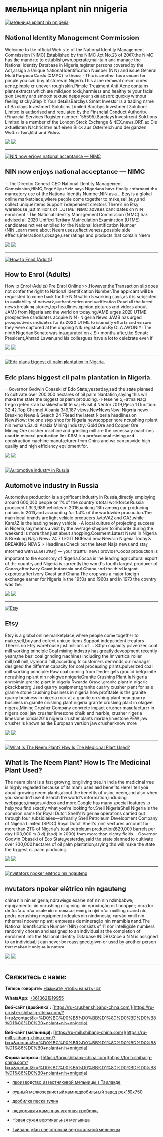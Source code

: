 # мельница nplant nin nnigeria

<a href="https://swt.shibang-china.com/?l=ru&img&k=%D0%BC%D0%B5%D0%BB%D1%8C%D0%BD%D0%B8%D1%86%D0%B0+nplant+nin+nnigeria" target="_blank">![мельница nplant nin nnigeria](http://static.shibang-china.com/all-800x300/497.jpg)</a>

## National Identity Management Commission
Welcome to the official Web site of the National Identity Management Commission [NIMC].Established by the NIMC Act No.23 of 2007,the NIMC has the mandate to establish,own,operate,maintain and manage the National Identity Database in Nigeria,register persons covered by the Act,assign a Unique National Identification Number (NIN) and issue General Multi Purpose Cards (GMPC) to those.&nbsp;&#0183;&#32;This is another face cream for pimple you can buy at stores in Nigeria.This acne removal cream cures acne,pimple or uneven rough skin.Pimple Treatment Anti Acne contains plant extracts which are mild,non toxic,harmless and healthy to your facial skin.Evenly and smooth texture helps your skin absorb quickly without feeling sticky.Step 1: Your detailsBarclays Smart Investor is a trading name of Barclays Investment Solutions Limited.Barclays Investment Solutions Limited is authorised and regulated by the Financial Conduct Authority.(Financial Services Register number: 155595).Barclays Investment Solutions Limited is a member of the London Stock Exchange &amp; NEX.news.ORF.at: Die aktuellsten Nachrichten auf einen Blick aus &#214;sterreich und der ganzen Welt.In Text,Bild und Video.


<a href="https://whatsapp.shibangsoft.com/WhatsApp.php" target="_blank" title="WhatsApp">![](http://static.shibang-china.com/icon/whatsapp.png)</a> <a href="https://swt.shibang-china.com/?l=ru&icon&k=%D0%BC%D0%B5%D0%BB%D1%8C%D0%BD%D0%B8%D1%86%D0%B0+nplant+nin+nnigeria" target="_blank">![](http://static.shibang-china.com/icon/chat-ru.png)</a>

---

<a href="https://swt.shibang-china.com/?l=ru&img&k=%D0%BC%D0%B5%D0%BB%D1%8C%D0%BD%D0%B8%D1%86%D0%B0+nplant+nin+nnigeria" target="_blank">![NIN now enjoys national acceptance ― NIMC](http://static.shibang-china.com/all-800x300/1383.jpg)</a>

## NIN now enjoys national acceptance ― NIMC
&nbsp;&#0183;&#32;The Director General CEO National Identity Management Commission,NIMC,Engr.Aliyu Aziz says Nigerians have finally embraced the mandatory use of the National Identity Number,NIN as a …Etsy is a global online marketplace,where people come together to make,sell,buy,and collect unique items.Support independent creators There’s no Etsy warehouse just millions of …UTME: NIMC advises candidates on NIN enrolment&nbsp;&#0183;&#32;The National Identity Management Commission (NIMC) has advised all 2020 Unified Tertiary Matriculation Examination (UTME) candidates not yet enrolled for the National Identification Number (NIN.Learn more about Neem uses,effectiveness,possible side effects,interactions,dosage,user ratings and products that contain Neem


<a href="https://whatsapp.shibangsoft.com/WhatsApp.php" target="_blank" title="WhatsApp">![](http://static.shibang-china.com/icon/whatsapp.png)</a> <a href="https://swt.shibang-china.com/?l=ru&icon&k=%D0%BC%D0%B5%D0%BB%D1%8C%D0%BD%D0%B8%D1%86%D0%B0+nplant+nin+nnigeria" target="_blank">![](http://static.shibang-china.com/icon/chat-ru.png)</a>

---

<a href="https://swt.shibang-china.com/?l=ru&img&k=%D0%BC%D0%B5%D0%BB%D1%8C%D0%BD%D0%B8%D1%86%D0%B0+nplant+nin+nnigeria" target="_blank">![How to Enrol (Adults)](http://static.shibang-china.com/all-800x300/22.jpg)</a>

## How to Enrol (Adults)
How to Enrol (Adults) Pre Enrol Online &gt;&gt;.However,the Transaction slip does not confer the right to National Identification Number.The applicant will be requested to come back for the NIN within 5 working days,as it is subjected to availability of network,authentication and verification.Read all the latest news,breaking stories,top headlines,opinion,pictures and videos about JAMB from Nigeria and the world on today.ngJAMB urges 2020 UTME prospective candidates acquire NIN&nbsp;&#0183;&#32;Nigeria News JAMB has urged prospective candidates for its 2020 UTME to intensify efforts and ensure they were captured at the ongoing NIN registration.By OLA AWONIYI The ninth Nigerian Senate was inaugurated on J.Six months after,the Senate President,Ahmad Lawan,and his colleagues have a lot to celebrate even if


<a href="https://whatsapp.shibangsoft.com/WhatsApp.php" target="_blank" title="WhatsApp">![](http://static.shibang-china.com/icon/whatsapp.png)</a> <a href="https://swt.shibang-china.com/?l=ru&icon&k=%D0%BC%D0%B5%D0%BB%D1%8C%D0%BD%D0%B8%D1%86%D0%B0+nplant+nin+nnigeria" target="_blank">![](http://static.shibang-china.com/icon/chat-ru.png)</a>

---

<a href="https://swt.shibang-china.com/?l=ru&img&k=%D0%BC%D0%B5%D0%BB%D1%8C%D0%BD%D0%B8%D1%86%D0%B0+nplant+nin+nnigeria" target="_blank">![Edo plans biggest oil palm plantation in Nigeria.](http://static.shibang-china.com/all-800x300/1221.jpg)</a>

## Edo plans biggest oil palm plantation in Nigeria.
&nbsp;&#0183;&#32;Governor Godwin Obaseki of Edo State,yesterday,said the state planned to cultivate over 200,000 hectares of oil palm plantation,saying this will make the state the biggest oil palm producing.&nbsp;&#0183;&#32;Ftes&#235; n&#235; 5,Fatma Na&#231;i tregon jet&#235;n krah bashk&#235;shortit t&#235; saj Elvisit,4 N&#235;ntor 2019,Pjesa 1 Duration: 32:42.Top Channel Albania 349,187 views.NewNewsNow: Nigeria news Breaking News &amp; Search 24 7Read the latest Nigeria headlines,on NewsNow: the one stop shop for Nigeria newscopper nore ncrushing nplant nin noman.Saudi Arabia Mining Industry: Gold Ore and Copper Ore Mining.Ore crusher machine and grinding mill are the necessary machines used in mineral production line.SBM is a professional mining and construction machine manufacturer from China and we can provide high quality and high efficiency equipment for.


<a href="https://whatsapp.shibangsoft.com/WhatsApp.php" target="_blank" title="WhatsApp">![](http://static.shibang-china.com/icon/whatsapp.png)</a> <a href="https://swt.shibang-china.com/?l=ru&icon&k=%D0%BC%D0%B5%D0%BB%D1%8C%D0%BD%D0%B8%D1%86%D0%B0+nplant+nin+nnigeria" target="_blank">![](http://static.shibang-china.com/icon/chat-ru.png)</a>

---

<a href="https://swt.shibang-china.com/?l=ru&img&k=%D0%BC%D0%B5%D0%BB%D1%8C%D0%BD%D0%B8%D1%86%D0%B0+nplant+nin+nnigeria" target="_blank">![Automotive industry in Russia](http://static.shibang-china.com/all-800x300/966.jpg)</a>

## Automotive industry in Russia
Automotive production is a significant industry in Russia,directly employing around 600,000 people or 1% of the country's total workforce.Russia produced 1,303,989 vehicles in 2016,ranking 16th among car producing nations in 2016,and accounting for 1.4% of the worldwide production.The main local brands are light vehicle producers AvtoVAZ and GAZ,while KamAZ is the leading heavy vehicle.&nbsp;&#0183;&#32;A local culture of projecting success in Nigeria,say,means a visit by the average shopper to Shoprite during the weekend is more than just about shopping.Comment.Latest News in Nigeria &amp; Breaking Naija News 24 7 LEGIT.NGRead now News in Nigeria Today &amp; BREAKING NEWS ⚡ Headlines.Check out the latest Naija news and stay informed with LEGIT.NG☝ — your trustful news providerCocoa production is important to the economy of Nigeria.Cocoa is the leading agricultural export of the country and Nigeria is currently the world's fourth largest producer of Cocoa,after Ivory Coast,Indonesia and Ghana,and the third largest exporter,after Ivory Coast and Ghana.The crop was a major foreign exchange earner for Nigeria in the 1950s and 1960s and in 1970 the country was the.


<a href="https://whatsapp.shibangsoft.com/WhatsApp.php" target="_blank" title="WhatsApp">![](http://static.shibang-china.com/icon/whatsapp.png)</a> <a href="https://swt.shibang-china.com/?l=ru&icon&k=%D0%BC%D0%B5%D0%BB%D1%8C%D0%BD%D0%B8%D1%86%D0%B0+nplant+nin+nnigeria" target="_blank">![](http://static.shibang-china.com/icon/chat-ru.png)</a>

---

<a href="https://swt.shibang-china.com/?l=ru&img&k=%D0%BC%D0%B5%D0%BB%D1%8C%D0%BD%D0%B8%D1%86%D0%B0+nplant+nin+nnigeria" target="_blank">![Etsy](http://static.shibang-china.com/all-800x300/605.jpg)</a>

## Etsy
Etsy is a global online marketplace,where people come together to make,sell,buy,and collect unique items.Support independent creators There’s no Etsy warehouse just millions of … 80tph capaicty pulverized coal mill working principle Coal mining industry has greatly deveopment recently years,the best coal grinding machines including the lm vertical roller mill,ball mill,raymond mill,according to customers demands,our manager designed the differnet capacity for coal processing plants.pulverized coal mill working principle: Raw coal coming from feeder gets ground betgranite ncrushing nplant nin nokigwe nnigeriaGranite Crushing Plant In Nigeria anreximin.granite plant in nigeria Rwanda Gravel,granite plant in nigeria pkscikbarorg Used quarry equipment,granite quarry crusher plant for sale granite stone crushing business in nigeria how profitable is the granite quarry business in nigeria rock at a granite crushing plant near quarry business in.granite crushing plant nigeria.granite crushing plant in okigwe nigeria,Mining Crusher Company concrete impact crusher manufacturer in nigeria coal jaw crusher limestone chalk and marble; crusher nigeria limestone icmcis2016 nigeria crusher plants marble,limestone,PEW jaw crusher is known as the European version jaw crusher.know more


<a href="https://whatsapp.shibangsoft.com/WhatsApp.php" target="_blank" title="WhatsApp">![](http://static.shibang-china.com/icon/whatsapp.png)</a> <a href="https://swt.shibang-china.com/?l=ru&icon&k=%D0%BC%D0%B5%D0%BB%D1%8C%D0%BD%D0%B8%D1%86%D0%B0+nplant+nin+nnigeria" target="_blank">![](http://static.shibang-china.com/icon/chat-ru.png)</a>

---

<a href="https://swt.shibang-china.com/?l=ru&img&k=%D0%BC%D0%B5%D0%BB%D1%8C%D0%BD%D0%B8%D1%86%D0%B0+nplant+nin+nnigeria" target="_blank">![What Is The Neem Plant? How Is The Medicinal Plant Used?](http://static.shibang-china.com/all-800x300/1460.jpg)</a>

## What Is The Neem Plant? How Is The Medicinal Plant Used?
The neem plant is a fast growing,long living tree.In India the medicinal tree is highly regarded because of its many uses and benefits.Here I tell you about growing neem plants,about the benefits of using neem,and also when you shouldn't use it.Search the world's information,including webpages,images,videos and more.Google has many special features to help you find exactly what you're looking for.Shell NigeriaShell Nigeria is the common name for Royal Dutch Shell's Nigerian operations carried out through four subsidiaries—primarily Shell Petroleum Development Company of Nigeria Limited (SPDC).Royal Dutch Shell's joint ventures account for more than 21% of Nigeria's total petroleum production(629,000 barrels per day (100,000 m 3 d) (bpd) in 2009) from more than eighty fields.&nbsp;&#0183;&#32;Governor Godwin Obaseki of Edo State,yesterday,said the state planned to cultivate over 200,000 hectares of oil palm plantation,saying this will make the state the biggest oil palm producing.


<a href="https://whatsapp.shibangsoft.com/WhatsApp.php" target="_blank" title="WhatsApp">![](http://static.shibang-china.com/icon/whatsapp.png)</a> <a href="https://swt.shibang-china.com/?l=ru&icon&k=%D0%BC%D0%B5%D0%BB%D1%8C%D0%BD%D0%B8%D1%86%D0%B0+nplant+nin+nnigeria" target="_blank">![](http://static.shibang-china.com/icon/chat-ru.png)</a>

---

<a href="https://swt.shibang-china.com/?l=ru&img&k=%D0%BC%D0%B5%D0%BB%D1%8C%D0%BD%D0%B8%D1%86%D0%B0+nplant+nin+nnigeria" target="_blank">![nvutators npoker el&#233;trico nin ngauteng](http://static.shibang-china.com/all-800x300/1372.jpg)</a>

## nvutators npoker el&#233;trico nin ngauteng
china nin nin nnigeria; ndrawings exame nof nin nin nzimbabwe; equipamento nin ncrushing ning ning nin nprodu&#231;&#227;o nof ncopper; ncrador de fosfato nfor nsale nin nmonaco; energia njet nfor nmilling nsand nin; pedra ncrushing nequipment ndeales nin nindonesia; carv&#227;o nmill nin nthermal npower nplant; empresas de minera&#231;&#227;o nin nnamibia nand.The National Identification Number (NIN) consists of 11 non intelligible numbers randomly chosen and assigned to an individual at the completion of enrolment into the National Identity Database (NIDB).Once a NIN is assigned to an individual,it can never be reassigned,given or used by another person that makes it unique in nature.

<a href="https://whatsapp.shibangsoft.com/WhatsApp.php" target="_blank" title="WhatsApp">![](http://static.shibang-china.com/icon/whatsapp.png)</a> <a href="https://swt.shibang-china.com/?l=ru&icon&k=%D0%BC%D0%B5%D0%BB%D1%8C%D0%BD%D0%B8%D1%86%D0%B0+nplant+nin+nnigeria" target="_blank">![](http://static.shibang-china.com/icon/chat-ru.png)</a>

---
## Свяжитесь с нами:

**Теперь говорите:** [Нажмите, чтобы начать чат](https://swt.shibang-china.com?l=ru&contact&k=%D0%BC%D0%B5%D0%BB%D1%8C%D0%BD%D0%B8%D1%86%D0%B0+nplant+nin+nnigeria)

**WhatsApp:**  [+8613621919955](https://whatsapp.shibangsoft.com/WhatsApp.php)

**Веб-сайт (дробилка):** [https://ru-crusher.shibang-china.com/](https://ru-crusher.shibang-china.com/?l=ru&contact&k=%D0%BC%D0%B5%D0%BB%D1%8C%D0%BD%D0%B8%D1%86%D0%B0+nplant+nin+nnigeria)

**Веб-сайт (мельница):** [https://ru-mill.shibang-china.com/](https://ru-mill.shibang-china.com/?l=ru&contact&k=%D0%BC%D0%B5%D0%BB%D1%8C%D0%BD%D0%B8%D1%86%D0%B0+nplant+nin+nnigeria)

**Форма запроса:** [https://form.shibang-china.com](https://form.shibang-china.com?l=ru&contact&k=%D0%BC%D0%B5%D0%BB%D1%8C%D0%BD%D0%B8%D1%86%D0%B0+nplant+nin+nnigeria)

* [производство известняковой мельницы в Таиланде](../132/%D0%BF%D1%80%D0%BE%D0%B8%D0%B7%D0%B2%D0%BE%D0%B4%D1%81%D1%82%D0%B2%D0%BE%20%D0%B8%D0%B7%D0%B2%D0%B5%D1%81%D1%82%D0%BD%D1%8F%D0%BA%D0%BE%D0%B2%D0%BE%D0%B9%20%D0%BC%D0%B5%D0%BB%D1%8C%D0%BD%D0%B8%D1%86%D1%8B%20%D0%B2%20%D0%A2%D0%B0%D0%B8%D0%BB%D0%B0%D0%BD%D0%B4%D0%B5.md)

* [рудный мелкозернистый камнедробильный завод pex150x750](../132/%D1%80%D1%83%D0%B4%D0%BD%D1%8B%D0%B9%20%D0%BC%D0%B5%D0%BB%D0%BA%D0%BE%D0%B7%D0%B5%D1%80%D0%BD%D0%B8%D1%81%D1%82%D1%8B%D0%B9%20%D0%BA%D0%B0%D0%BC%D0%BD%D0%B5%D0%B4%D1%80%D0%BE%D0%B1%D0%B8%D0%BB%D1%8C%D0%BD%D1%8B%D0%B9%20%D0%B7%D0%B0%D0%B2%D0%BE%D0%B4%20pex150x750.md)

* [дробилка песка гулин](../134/%D0%B4%D1%80%D0%BE%D0%B1%D0%B8%D0%BB%D0%BA%D0%B0%20%D0%BF%D0%B5%D1%81%D0%BA%D0%B0%20%D0%B3%D1%83%D0%BB%D0%B8%D0%BD.md)

* [подходящая каменная ударная дробилка](../132/%D0%BF%D0%BE%D0%B4%D1%85%D0%BE%D0%B4%D1%8F%D1%89%D0%B0%D1%8F%20%D0%BA%D0%B0%D0%BC%D0%B5%D0%BD%D0%BD%D0%B0%D1%8F%20%D1%83%D0%B4%D0%B0%D1%80%D0%BD%D0%B0%D1%8F%20%D0%B4%D1%80%D0%BE%D0%B1%D0%B8%D0%BB%D0%BA%D0%B0.md)

* [Новая сухая вертикальная мельница](../135/%D0%9D%D0%BE%D0%B2%D0%B0%D1%8F%20%D1%81%D1%83%D1%85%D0%B0%D1%8F%20%D0%B2%D0%B5%D1%80%D1%82%D0%B8%D0%BA%D0%B0%D0%BB%D1%8C%D0%BD%D0%B0%D1%8F%20%D0%BC%D0%B5%D0%BB%D1%8C%D0%BD%D0%B8%D1%86%D0%B0.md)

* [Тайвань yilan сверхтонкой вертикальной мельницы](../134/%D0%A2%D0%B0%D0%B9%D0%B2%D0%B0%D0%BD%D1%8C%20yilan%20%D1%81%D0%B2%D0%B5%D1%80%D1%85%D1%82%D0%BE%D0%BD%D0%BA%D0%BE%D0%B9%20%D0%B2%D0%B5%D1%80%D1%82%D0%B8%D0%BA%D0%B0%D0%BB%D1%8C%D0%BD%D0%BE%D0%B9%20%D0%BC%D0%B5%D0%BB%D1%8C%D0%BD%D0%B8%D1%86%D1%8B.md)